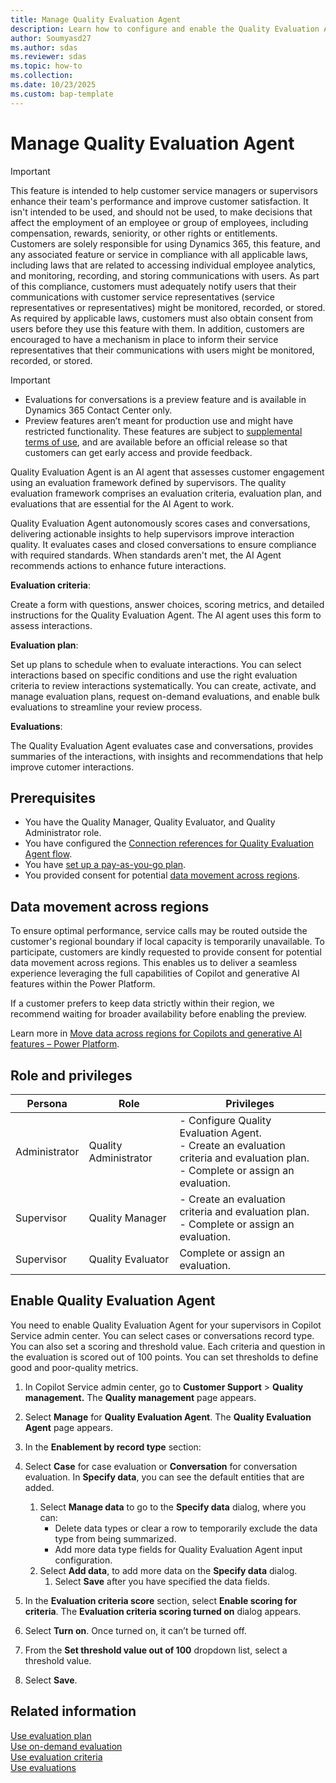 ```yaml
---
title: Manage Quality Evaluation Agent
description: Learn how to configure and enable the Quality Evaluation Agent to improve customer engagement and ensure compliance with evaluation standards.
author: Soumyasd27
ms.author: sdas
ms.reviewer: sdas
ms.topic: how-to
ms.collection: 
ms.date: 10/23/2025
ms.custom: bap-template
---
```


# Manage Quality Evaluation Agent

> [!IMPORTANT]
> This feature is intended to help customer service managers or supervisors enhance their team's performance and improve customer satisfaction. It isn't intended to be used, and should not be used, to make decisions that affect the employment of an employee or group of employees, including compensation, rewards, seniority, or other rights or entitlements. <br> 
> Customers are solely responsible for using Dynamics 365, this feature, and any associated feature or service in compliance with all applicable laws, including laws that are related to accessing individual employee analytics, and monitoring, recording, and storing communications with users. As part of this compliance, customers must adequately notify users that their communications with customer service representatives (service representatives or representatives) might be monitored, recorded, or stored. As required by applicable laws, customers must also obtain consent from users before they use this feature with them. In addition, customers are encouraged to have a mechanism in place to inform their service representatives that their communications with users might be monitored, recorded, or stored.

> [!IMPORTANT]
>
> - Evaluations for conversations is a preview feature and is available in Dynamics 365 Contact Center only. 
> - Preview features aren’t meant for production use and might have restricted functionality. These features are subject to [supplemental terms of use](https://go.microsoft.com/fwlink/?linkid=2189520), and are available before an official release so that customers can get early access and provide feedback.

Quality Evaluation Agent is an AI agent that assesses customer engagement using an evaluation framework defined by supervisors. The quality evaluation framework comprises an evaluation criteria, evaluation plan, and evaluations that are essential for the AI Agent to work. 

Quality Evaluation Agent autonomously scores cases and conversations, delivering actionable insights to help supervisors improve interaction quality. It evaluates cases and closed conversations to ensure compliance with required standards. When standards aren't met, the AI Agent recommends actions to enhance future interactions.

**Evaluation criteria**:

Create a form with questions, answer choices, scoring metrics, and detailed instructions for the Quality Evaluation Agent. The AI agent uses this form to assess interactions. 

**Evaluation plan**:

Set up plans to schedule when to evaluate interactions. You can select interactions based on specific conditions and use the right evaluation criteria to review interactions systematically. You can create, activate, and manage evaluation plans, request on-demand evaluations, and enable bulk evaluations to streamline your review process.

**Evaluations**:

The Quality Evaluation Agent evaluates case and conversations, provides summaries of the interactions, with insights and recommendations that help improve cutomer interactions.

## Prerequisites

- You have the Quality Manager, Quality Evaluator, and Quality Administrator role.
- You have configured the [Connection references for Quality Evaluation Agent flow](quality-evaluation-agent-connections.md#configure-connection-references-for-quality-evaluation-agent-flow).
- You have [set up a pay-as-you-go plan](/dynamics365/customer-service/administer/setup-pay-as-you-go?context=/dynamics365/contact-center/context/administer-context).
- You provided consent for potential [data movement across regions](#data-movement-across-regions).

## Data movement across regions

To ensure optimal performance, service calls may be routed outside the customer's regional boundary if local capacity is temporarily unavailable. To participate, customers are kindly requested to provide consent for potential data movement across regions. This enables us to deliver a seamless experience leveraging the full capabilities of Copilot and generative AI features within the Power Platform.

If a customer prefers to keep data strictly within their region, we recommend waiting for broader availability before enabling the preview.

Learn more in [Move data across regions for Copilots and generative AI features – Power Platform](/power-platform/admin/geographical-availability-copilot?utm_source=chatgpt.com&tabs=new).

## Role and privileges


| Persona      | Role            | Privileges                                                                 |
|--------------|-----------------|---------------------------------------------------------------------------|
| Administrator| Quality Administrator   | - Configure Quality Evaluation Agent.<br> - Create an evaluation criteria and evaluation plan.<br> - Complete or assign an evaluation. |
| Supervisor   | Quality Manager | - Create an evaluation criteria and evaluation plan.<br> - Complete or assign an evaluation. |
| Supervisor   | Quality Evaluator| Complete or assign an evaluation.                                         |


## Enable Quality Evaluation Agent

You need to enable Quality Evaluation Agent for your supervisors in Copilot Service admin center. You can select cases or conversations record type. You can also set a scoring and threshold value. Each criteria and question in the evaluation is scored out of 100 points. You can set thresholds to define good and poor-quality metrics.

1. In Copilot Service admin center, go to **Customer Support** > **Quality management.** The **Quality management** page appears.
1. Select **Manage** for **Quality Evaluation Agent**. The **Quality Evaluation Agent** page appears.
1. In the **Enablement by record type** section:

1. Select **Case** for case evaluation or **Conversation** for conversation evaluation.
      In **Specify data**, you can see the default entities that are added. 
    1. Select **Manage data** to go to the **Specify data** dialog, where you can:
        - Delete data types or clear a row to temporarily exclude the data type from being summarized.
        - Add more data type fields for Quality Evaluation Agent input configuration.
    1. Select **Add data**, to add more data on the **Specify data** dialog.
        1. Select **Save** after you have specified the data fields.
 
 1. In the **Evaluation criteria score** section, select **Enable scoring for criteria**. The **Evaluation criteria scoring turned on** dialog appears.
 1. Select **Turn on**. Once turned on, it can’t be turned off.
 1. From the **Set threshold value out of 100** dropdown list, select a threshold value.
 1. Select **Save**.

## Related information

[Use evaluation plan](../use/evaluation-plan.md#use-evaluation-plan)   
[Use on-demand evaluation](../use/on-demand-evaluation.md#use-on-demand-evaluation)   
[Use evaluation criteria](../use/evaluation-criteria.md#use-evaluation-criteria)    
[Use evaluations](../use/use-evaluations.md#use-evaluations)